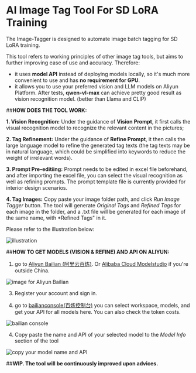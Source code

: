 # AI Image Tag Tool For SD LoRA Training
The Image-Tagger is designed to automate image batch tagging for SD LoRA training. 

This tool refers to working principles of other image tag tools, but aims to further improving ease of use and accuracy. Therefore:
- it uses **model API** instead of deploying models locally, so it's much more convenient to use and has **no requirement for GPU**.
- it allows you to use your preferred vision and LLM models on Aliyun Platform. After tests, **qwen-vl-max** can achieve pretty good result as vision recognition model. (better than Llama and CLIP)

##**HOW DOES THE TOOL WORK:**

**1. Vision Recognition:** Under the guidance of **Vision Prompt**, it first calls the visual recognition model to recognize the relevant content in the pictures;

**2. Tag Refinement:** Under the guidance of **Refine Prompt**, it then calls the large language model to refine the generated tag texts (the tag texts may be in natural language, which could be simplified into keywords to reduce the weight of irrelevant words). 

**3. Prompt Pre-editiing:** Prompt needs to be edited in excel file beforehand, and after importing the excel file, you can select the visual recognition as well as refining prompts. The prompt template file is currently provided for interior design scenarios.

**4. Tag Images:** Copy paste your image folder path, and click *Run Image Tagger* button. The tool will generate *Original Tags* and *Refined Tags* for each image in the folder, and a .txt file will be generated for each image of the same name, with *Refined Tags" in it.

Please refer to the illustration below:

![illustration](https://github.com/user-attachments/assets/6a8db095-672a-47f4-8d9a-f1215c237032)


##**HOW TO GET MODELS (VISION & REFINE) AND API ON ALIYUN:**

1. go to [Aliyun Bailian (阿里云百炼)](https://www.aliyun.com/product/bailian). Or [Alibaba Cloud Modelstudio](https://www.alibabacloud.com/zh/product/modelstudio) if you're outside China.

![image for Aliyun Bailian](https://github.com/user-attachments/assets/7bd8659f-0814-444b-b40d-fc926319bb88)



3. Register your account and sign in.

4. go to [bailianconsole(百炼控制台)](https://bailian.console.aliyun.com/) you can select workspace, models, and get your API for all models here. You can also check the token costs.

![bailian console](https://github.com/user-attachments/assets/cbdfcd85-58ff-4898-b1ce-b1eef2e4c134)

4.  Copy paste the name and API of your selected model to the *Model Info* section of the tool

![copy your model name and API](https://github.com/user-attachments/assets/a52a8505-7799-4233-8efa-a3bccb162e62)


##**WIP. The tool will be continuously improved upon advices.**

